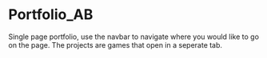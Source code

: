 # Portfolio_AB

Single page portfolio, use the navbar to navigate where you would like to go on the page. The projects are games that open in a seperate tab. 

